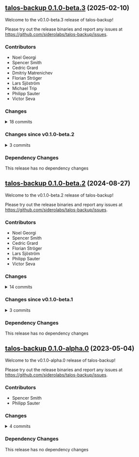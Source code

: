 ## [talos-backup 0.1.0-beta.3](https://github.com/siderolabs/talos-backup/releases/tag/v0.1.0-beta.3) (2025-02-10)

Welcome to the v0.1.0-beta.3 release of talos-backup!



Please try out the release binaries and report any issues at
https://github.com/siderolabs/talos-backup/issues.

### Contributors

* Noel Georgi
* Spencer Smith
* Cedric Grard
* Dmitriy Matrenichev
* Florian Ströger
* Lars Sjöström
* Michael Trip
* Philipp Sauter
* Victor Seva

### Changes
<details><summary>18 commits</summary>
<p>

* [`8da38cc`](https://github.com/siderolabs/talos-backup/commit/8da38cc4482449fb79a66c030590ad1cfdac0bad) chore: use multipart uploader for uploading snapshots
* [`5d27846`](https://github.com/siderolabs/talos-backup/commit/5d27846dd398f8852451ff8121823c48f7467bbf) chore: bump deps
* [`9ccc125`](https://github.com/siderolabs/talos-backup/commit/9ccc125bc8ede514b080121c8071e2bb9a33fc32) chore: update example
* [`0de1b3d`](https://github.com/siderolabs/talos-backup/commit/0de1b3d6f27e8b66fcaf4c54c83c8f8262be4e7a) release(v0.1.0-beta.2): prepare release
* [`10759bd`](https://github.com/siderolabs/talos-backup/commit/10759bdb57330f1c7616cd0640ffa900a668af29) feat: add support for encryption as optional in BackupSnapshot
* [`db9891a`](https://github.com/siderolabs/talos-backup/commit/db9891a8419b1a3c6a3f32315006302998adcf7f) chore: rekres and bump deps
* [`1e05599`](https://github.com/siderolabs/talos-backup/commit/1e055998bd2ce90c07fdc25e6f3cac4ee99f3aa1) feat: add support for UsePathStyle in ServiceConfig
* [`ec893b4`](https://github.com/siderolabs/talos-backup/commit/ec893b4febc922082ebb57da6380e568eb4a851c) chore(ci): create multiplatform (amd&arm) image
* [`5ce42bf`](https://github.com/siderolabs/talos-backup/commit/5ce42bf41bd18e401af96f1beafe8ac063950af3) chore: rekres
* [`81092b2`](https://github.com/siderolabs/talos-backup/commit/81092b2b574875846a5c01c38dc85b066105407f) chore: rekres
* [`8581dad`](https://github.com/siderolabs/talos-backup/commit/8581dad1537f17cc55debdc1d4fd05547d04b379) fix: need signing region for custom s3 endpoint
* [`c9d9843`](https://github.com/siderolabs/talos-backup/commit/c9d9843e5d6a78100d85ebc38209d4ecc37438c3) chore: update build instructions
* [`17b8780`](https://github.com/siderolabs/talos-backup/commit/17b8780b168eaa091aaa9872a89920644a74c9d8) chore: rekres
* [`6b31cb1`](https://github.com/siderolabs/talos-backup/commit/6b31cb102ab6ddf3571bc7e6fce2ed038c795fa2) release(v0.1.0-alpha.0): prepare release
* [`2a79236`](https://github.com/siderolabs/talos-backup/commit/2a79236f469a68f53129420757e9a46136fd2001) feat: update mods, rekres, and combine everything under `talos-backup`
* [`200e485`](https://github.com/siderolabs/talos-backup/commit/200e485374684b0db644ee405b32aeee3ce67314) feat: etcd snapshot service for kubernetes
* [`e8e2910`](https://github.com/siderolabs/talos-backup/commit/e8e2910e3439b64d46e016a314d399924a84ffd6) chore: update name, version bump talos machinery
* [`b2a0b1c`](https://github.com/siderolabs/talos-backup/commit/b2a0b1c457325c212527d54666b399b9b935f3fc) feat: first commit and kressification
</p>
</details>

### Changes since v0.1.0-beta.2
<details><summary>3 commits</summary>
<p>

* [`8da38cc`](https://github.com/siderolabs/talos-backup/commit/8da38cc4482449fb79a66c030590ad1cfdac0bad) chore: use multipart uploader for uploading snapshots
* [`5d27846`](https://github.com/siderolabs/talos-backup/commit/5d27846dd398f8852451ff8121823c48f7467bbf) chore: bump deps
* [`9ccc125`](https://github.com/siderolabs/talos-backup/commit/9ccc125bc8ede514b080121c8071e2bb9a33fc32) chore: update example
</p>
</details>

### Dependency Changes

This release has no dependency changes

## [talos-backup 0.1.0-beta.2](https://github.com/siderolabs/talos-backup/releases/tag/v0.1.0-beta.2) (2024-08-27)

Welcome to the v0.1.0-beta.2 release of talos-backup!



Please try out the release binaries and report any issues at
https://github.com/siderolabs/talos-backup/issues.

### Contributors

* Noel Georgi
* Spencer Smith
* Cedric Grard
* Florian Ströger
* Lars Sjöström
* Philipp Sauter
* Victor Seva

### Changes
<details><summary>14 commits</summary>
<p>

* [`10759bd`](https://github.com/siderolabs/talos-backup/commit/10759bdb57330f1c7616cd0640ffa900a668af29) feat: add support for encryption as optional in BackupSnapshot
* [`db9891a`](https://github.com/siderolabs/talos-backup/commit/db9891a8419b1a3c6a3f32315006302998adcf7f) chore: rekres and bump deps
* [`1e05599`](https://github.com/siderolabs/talos-backup/commit/1e055998bd2ce90c07fdc25e6f3cac4ee99f3aa1) feat: add support for UsePathStyle in ServiceConfig
* [`ec893b4`](https://github.com/siderolabs/talos-backup/commit/ec893b4febc922082ebb57da6380e568eb4a851c) chore(ci): create multiplatform (amd&arm) image
* [`5ce42bf`](https://github.com/siderolabs/talos-backup/commit/5ce42bf41bd18e401af96f1beafe8ac063950af3) chore: rekres
* [`81092b2`](https://github.com/siderolabs/talos-backup/commit/81092b2b574875846a5c01c38dc85b066105407f) chore: rekres
* [`8581dad`](https://github.com/siderolabs/talos-backup/commit/8581dad1537f17cc55debdc1d4fd05547d04b379) fix: need signing region for custom s3 endpoint
* [`c9d9843`](https://github.com/siderolabs/talos-backup/commit/c9d9843e5d6a78100d85ebc38209d4ecc37438c3) chore: update build instructions
* [`17b8780`](https://github.com/siderolabs/talos-backup/commit/17b8780b168eaa091aaa9872a89920644a74c9d8) chore: rekres
* [`6b31cb1`](https://github.com/siderolabs/talos-backup/commit/6b31cb102ab6ddf3571bc7e6fce2ed038c795fa2) release(v0.1.0-alpha.0): prepare release
* [`2a79236`](https://github.com/siderolabs/talos-backup/commit/2a79236f469a68f53129420757e9a46136fd2001) feat: update mods, rekres, and combine everything under `talos-backup`
* [`200e485`](https://github.com/siderolabs/talos-backup/commit/200e485374684b0db644ee405b32aeee3ce67314) feat: etcd snapshot service for kubernetes
* [`e8e2910`](https://github.com/siderolabs/talos-backup/commit/e8e2910e3439b64d46e016a314d399924a84ffd6) chore: update name, version bump talos machinery
* [`b2a0b1c`](https://github.com/siderolabs/talos-backup/commit/b2a0b1c457325c212527d54666b399b9b935f3fc) feat: first commit and kressification
</p>
</details>

### Changes since v0.1.0-beta.1
<details><summary>3 commits</summary>
<p>

* [`10759bd`](https://github.com/siderolabs/talos-backup/commit/10759bdb57330f1c7616cd0640ffa900a668af29) feat: add support for encryption as optional in BackupSnapshot
* [`db9891a`](https://github.com/siderolabs/talos-backup/commit/db9891a8419b1a3c6a3f32315006302998adcf7f) chore: rekres and bump deps
* [`1e05599`](https://github.com/siderolabs/talos-backup/commit/1e055998bd2ce90c07fdc25e6f3cac4ee99f3aa1) feat: add support for UsePathStyle in ServiceConfig
</p>
</details>

### Dependency Changes

This release has no dependency changes

## [talos-backup 0.1.0-alpha.0](https://github.com/siderolabs/talos-backup/releases/tag/v0.1.0-alpha.0) (2023-05-04)

Welcome to the v0.1.0-alpha.0 release of talos-backup!



Please try out the release binaries and report any issues at
https://github.com/siderolabs/talos-backup/issues.

### Contributors

* Spencer Smith
* Philipp Sauter

### Changes
<details><summary>4 commits</summary>
<p>

* [`2a79236`](https://github.com/siderolabs/talos-backup/commit/2a79236f469a68f53129420757e9a46136fd2001) feat: update mods, rekres, and combine everything under `talos-backup`
* [`200e485`](https://github.com/siderolabs/talos-backup/commit/200e485374684b0db644ee405b32aeee3ce67314) feat: etcd snapshot service for kubernetes
* [`e8e2910`](https://github.com/siderolabs/talos-backup/commit/e8e2910e3439b64d46e016a314d399924a84ffd6) chore: update name, version bump talos machinery
* [`b2a0b1c`](https://github.com/siderolabs/talos-backup/commit/b2a0b1c457325c212527d54666b399b9b935f3fc) feat: first commit and kressification
</p>
</details>

### Dependency Changes

This release has no dependency changes

